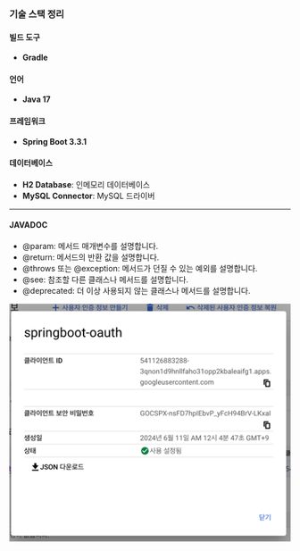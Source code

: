 ### 기술 스택 정리

#### 빌드 도구
- **Gradle**

#### 언어
- **Java 17**

#### 프레임워크
- **Spring Boot 3.3.1**

#### 데이터베이스
- **H2 Database**: 인메모리 데이터베이스
- **MySQL Connector**: MySQL 드라이버

---

#### JAVADOC 
- @param: 메서드 매개변수를 설명합니다.<br>
- @return: 메서드의 반환 값을 설명합니다.<br>
- @throws 또는 @exception: 메서드가 던질 수 있는 예외를 설명합니다.<br>
- @see: 참조할 다른 클래스나 메서드를 설명합니다.<br>
- @deprecated: 더 이상 사용되지 않는 클래스나 메서드를 설명합니다.

![img.png](img.png)